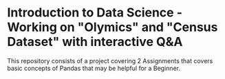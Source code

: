 # Introduction to Data Science - Working on "Olymics" and "Census Dataset" with interactive Q&A
This repository consists of a project covering 2 Assignments that covers basic concepts of Pandas that may be helpful for a Beginner.
